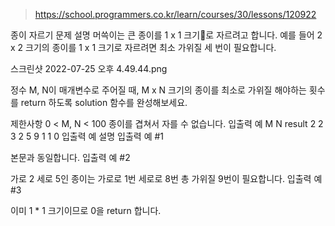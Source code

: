 > https://school.programmers.co.kr/learn/courses/30/lessons/120922

종이 자르기
문제 설명
머쓱이는 큰 종이를 1 x 1 크기로 자르려고 합니다. 예를 들어 2 x 2 크기의 종이를 1 x 1 크기로 자르려면 최소 가위질 세 번이 필요합니다.

스크린샷 2022-07-25 오후 4.49.44.png

정수 M, N이 매개변수로 주어질 때, M x N 크기의 종이를 최소로 가위질 해야하는 횟수를 return 하도록 solution 함수를 완성해보세요.

제한사항
0 < M, N < 100
종이를 겹쳐서 자를 수 없습니다.
입출력 예
M	N	result
2	2	3
2	5	9
1	1	0
입출력 예 설명
입출력 예 #1

본문과 동일합니다.
입출력 예 #2

가로 2 세로 5인 종이는 가로로 1번 세로로 8번 총 가위질 9번이 필요합니다.
입출력 예 #3

이미 1 * 1 크기이므로 0을 return 합니다.